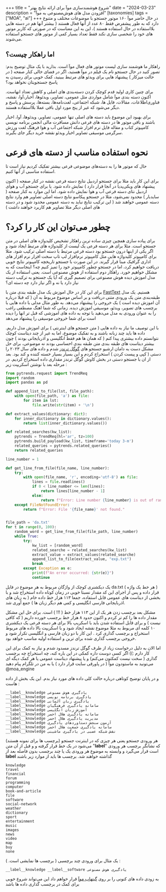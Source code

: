 +++
title = "شروع هوشمندسازی موآ برای ارائه نتایج بهتر"
date = "2024-03-23"
description = "افزودن مدل های هوش‌‌مصنوعی به موآ"
[taxonomies]
tags = ["MOA", "ai"]
+++
در حال حاضر موآ ۱۶۰ موتور جستجو با موضوعات مختلف و متنوع دارد که به طور پیشفرض فقط ۸۰ عدد از آنها فعال هستند ( بیشتر آنها هم در دسته هایی بلااستفاده در حال استفاده هستند )، این به این معناست که در صورتی که کاربر موتور های خود را شخصی سازی نکند فقط تعداد بسیار کمی از موتور های جستجو استفاده می‌شوند.

## اما راهکار چیست؟
راهکار ما هوشمند سازی لیست موتور های فعال موآ است. بذارید با یک مثال توضیح بدم:
تصور کنید در حال جستجو نام یک فیلم در موآ هستید، اگر در فضای خالی کنار صفحه ( در حالت میزکار ) پیشنهاد هایی برای ویدئو های مرتبط ببینید، کمک خوبی برای رسیدن به پاسخ جستجویتان نخواهد بود؟

برای چنین کاری اولید قدم کوچک کردن دسته‌بندی های اصلی و کاهش تعداد انهاست.
اکنون دسته بندی موآ شامل مواردی مثل عمومی، تصاویر، ویدئوها، اخبار،آوا،‌ نقشه، فناوری‌اطلاعات، مقالات، فایل ها، شبکه اجتماعی، لغت‌نامه‌ها، بسته‌ها، پرسش و پاسخ و دیگر می‌شود که غیر از پنج مورد اول باقی عملا بلااستفاده هستند.

برای بهبود این موضوع باید دسته های اصلی تنها عمومی، تصاویر، ویدئو‌ها، آوا، اخبار باشند و باقی موتور ها در دسته های فرعی
دانش
مسافرت
مالی
انجمن
برنامه نويسي
کامپیوتر
کتاب و مقاله
فایل
نرم افزار
شبکه اجتماعی
آب و هوا
فرهنگ لغت
ورزش
سرگرمی
موسیقی
تصاویر
اخبار
ویدئو
نقشه
خرید
دیگر
جای بگیرند.

# نحوه استفاده مناسب از دسته های فرعی
حال که موتور ها را به دسته‌های موضوعی فرعی بیشتر تفکیک کردیم نیاز است تا استفاده مناسبی از آنها کنیم.

برای این کار باید مثلا برای جستجو اردبیل نتایج دسته فرعی نقشه در کنار صفحه ( اکنون پیشنهاد های ویکی‌پدیا در آنجا قرار دارد ) نمایش داده شود.
یا برای جستجو آب و هوای اردبیل نتای دسته فرعی آب و هوا نمایش داده شود. اما این موارد به کنار صفحه ( سایدبار ) محدود نمی‌شود، مثلا در جستجو پیکاسو نتایج دسته اصلی تصاویر هم وارد نتایج دسته عمومی خواهند شد ( این ترکیب نتایج نباید به دسته عمومی محدود شود و در دسته های اصلی دیگر مثلا تصاویر هم کاربرد خواهند داشت )

# چطور می‌توان این کار را کرد؟
برای پیاده سازی همچین چیزی ساده ترین راهکار تشخیص کلیدواژه های اصلی در متن جستجو است. مثلا برای هر دسته فرعی یک لیست از کلیدواژه های مرتبط ایجاد شود و اگر یکی از اینها درون جستجو بود دسته فرعی مرتبط  با دسته اصلی ترکیب شود.
مثلا برای کامپیوتر کلیدواژه هایی مثل
کامپیوتر
نرم‌افزار
لپ تاپ
سخت افزار
نرم افزار های اداری
گرافیک
مبنا قرار گیرند. در این صورت با جستجو تاریخچه کامپیوتر نتایج خوبی دریافت خواهیم کرد، اما در جستجو چطور کامپیوتر خود را تمیز کنیم چه؟ اینجاست که به مشکل خواهیم خورد.
راهکار دوم استفاده از هوش مصنوعی است. یعنی استفاده از یک مدل اموزش دیده هوش مصنوعی برای تصمیم گیری که آیا یک جستجو به ترکیب دسته نیاز دارد یا نه و اگر نیاز دارد چه دسته ای؟

برای این کار در حال اموزش یک مدل طبقه بندی متن با [FastText](https://fasttext.cc/) هستیم. یک مدل طبقه‌بندی متن یک ورودی متنی دریافت و بر اساس موضوع مربوط به آن ( که قبلا درباره آن اموزش دیده است ) یک خروجی را پیشنهاد می‌دهد. به طور مثال مدلی با داده هایی با برچسب های تصویر، ویدئو، موسیقی اموزش دیده. زمانی که شما اهنگ مصطفی راغب را به عنوان ورودی به مدل می‌دهید با توجه به داده های اموزشی که قبل تر انها را دیده است برای شما خروجی موسیقی را پیشنهاد می‌دهد


با این توصیف ما نیاز به داده هایی ( متن جستجو های اینترنتی ) برای اموزش مدل داریم.
داده ها باید چند زبانه باشند و به تفکیک موضوع، اما به غیر از چند دیتاست کوچک نتوانستم داده بیشتری پیدا کنم ( که همان ها هم فقط انگلیسی و اذربایجانی بودند ) چون بیشتر دیتاست های طبقه بندی متن طبقه بندی احساسی بودند نه موضوعی، برای حل مشکل دست به دامان ارشیو جستجو های [گوگل ترندز](https://trends.google.com/trends/) شدم و داده های سال ۲۰۲۳ را دستی ( کپی و پیست کردن ) استخراج کردم و این بسیار بسیار خسته کننده و کند بود.
بعد از ان با جستجو دستی در بخش کاوش گوگل ترندز مقداری داده استخراج کردیم.
در مرحله بعد با نوشتن اسکریپت زیر :
```python
from pytrends.request import TrendReq
import random
import pandas as pd

def append_list_to_file(lst, file_path):
    with open(file_path, 'a') as file:
        for item in lst:
            file.write(str(item) + '\n')

def extract_values(dictionary: dict):
    for inner_dictionary in dictionary.values():
        return list(inner_dictionary.values())

def related_searches(kw_list):
    pytrends = TrendReq(hl='ar', tz=100)
    pytrends.build_payload(kw_list, timeframe='today 3-m')
    related_queries = pytrends.related_queries()
    return related_queries

line_number = 1

def get_line_from_file(file_name, line_number):
    try:
        with open(file_name, 'r', encoding='utf-8') as file:
            lines = file.readlines()
            if 0 < line_number <= len(lines):
                return lines[line_number - 1]
            else:
                return f"Error: Line number {line_number} is out of range."
    except FileNotFoundError:
        return f"Error: File '{file_name}' not found."


file_path = 'da.txt'
for t in range(0, 100):
    random_word = get_line_from_file(file_path, line_number)
    while True:
        try:
            kw_list = [random_word]
            related_searche = related_searches(kw_list)
            extract_value = extract_values(related_searche)
            append_list_to_file(extract_value, "exp.txt")
            break
        except Exception as e:
            print(f"An error occurred: {str(e)}")
            continue
```
یک دیکشنری کوچک از واژگان مربوط به هر موضوع در فایل da.txt ( هر خط یک واژه ) قرار داده و پس از اجرای این کد مقدار نسبتا خوبی در زمان کوتاه داده استخراج شد و با بخشی از دیتاست های عمومی قابل استفاده، جمعا ۱۱۳ هزار خط داده خام ( به زبان های اذربایجانی فارسی انگلیسی و کمی هم دیگر زبان ها ) جمع آوری شد.

مشکل بعد برچسب زدن هر یک از این ۱۱۳ هزار خط ( !!! ) است. برای حل این مشکل مقدار داده ها را کم تر کردم و اکنون حدود ۸ هزار خط برچسب خورده داریم ( که کافی نیست ) و برای قابل استفاده شدن باید با اسکریپ بالا برای هر دسته فرعی یک دیکشنری ۱۰ کلمه ای مربوط به مثلا موضوع نقشه ایجاد شود  و با اسکریپت بالا داده های مربوط استخراج و برچسب گذاری کرد . این کار با دو زبان فارسی و انگلیسی تکرار شود و خروجی برچسب گذاری شده برای ترین و استفاده اولیه مناسب خواهد بود.

اما الان به دلیل درخواست زیاد از طرف گوگل ترندز مسدود شدم و نیاز به کمک برای این کار دارم :)) اگر کسی دوست داره کمکی در این باره کنه، چه استخراج چه برچسب گذاری ( سخت نیست کمکتون می‌کنم) و یا پیشنهاد دیتاست عمومی یا هر کمک دیگه ای می‌تونید به ماستودون موآ ( در پاورقی سایت قرار دارد ) یا به من در تلگرام پیام دهید @moa_engine

و در پایان توضیح کوتاهی درباره حالت کلی داده های مورد نیاز بدم.
این یک بخش از داده هاست :
```
__label__knowledge یادگیری هوش مصنوعی
__label__knowledge یادگیری برنامه نویسی
__label__knowledge یادگیری زبان آلمانی
__label__knowledge سامانه یادگیری فرهنگیان
__label__knowledge آموزش زبان انگلیسی
__label__knowledge سامانه یادگیری هلال احمر
__label__knowledge مدیریت یادگیری هلال احمر
__label__knowledge آزمون سنجش دستاوردهای یادگیری
__label__knowledge سامانه یادگیری جمعیت هلال احمر
__label__knowledge نقش شبکه عصبی در یادگیری ماشینی
```
(برچسب ها برای نمونه هستند) هر ورودی جستجو یعنی هر چیزی که در اینترنت جستجو می‌شود در یک خط قرار گرفته و و قبل از آن متن "__label__" که نشانگر برچسب هر ورودی است قرار می‌گیرد و وابسته به موضوع هر ورودی یک یا چند برچسب بدون فاصله بعد از __label__ گذاشته خواهند شد.
برچسب ها باید از موارد زیر باشند
```
knowledge
travel
financial
forum
programming
computer
book-and-article
file
software
social-network
weather
dictionary
sport
entertainment
music
images
news
video
map
buy
none
```
یک مثال برای ورودی چند برچسبی ( برچسب ها نمایشی است. ) :
```
__label__knowledge __label__software یادگیری هوش مصنوعی

```


به زودی داده های کنونی را بر روی [گیتهاب موآ](https://github.com/moa-engine/) قرار خواهم داد این می‌تواند شروع خوبی برای کمک در برچسب گذاری داده ها باشد
